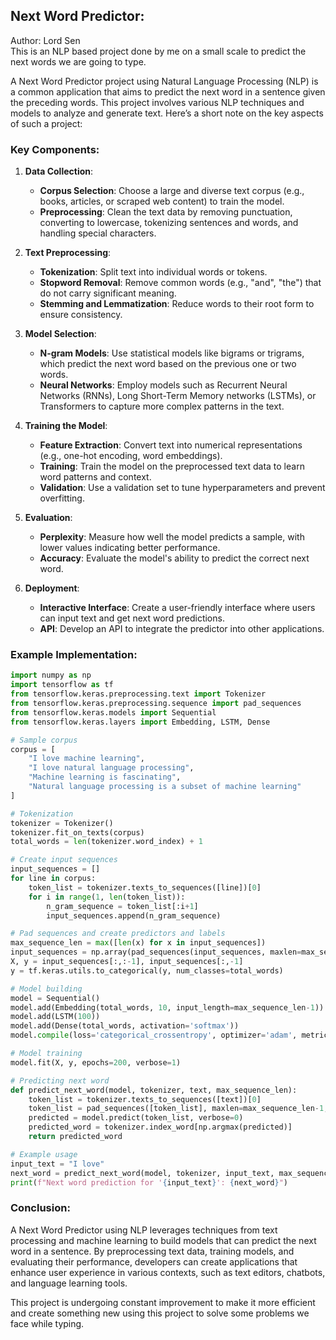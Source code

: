 ## Next Word Predictor:
Author: Lord Sen
<br>
This is an NLP based project done by me on a small scale to predict the next words we are going to type.

A Next Word Predictor project using Natural Language Processing (NLP) is a common application that aims to predict the next word in a sentence given the preceding words. This project involves various NLP techniques and models to analyze and generate text. Here’s a short note on the key aspects of such a project:

### Key Components:

1. **Data Collection**:
   - **Corpus Selection**: Choose a large and diverse text corpus (e.g., books, articles, or scraped web content) to train the model.
   - **Preprocessing**: Clean the text data by removing punctuation, converting to lowercase, tokenizing sentences and words, and handling special characters.

2. **Text Preprocessing**:
   - **Tokenization**: Split text into individual words or tokens.
   - **Stopword Removal**: Remove common words (e.g., "and", "the") that do not carry significant meaning.
   - **Stemming and Lemmatization**: Reduce words to their root form to ensure consistency.

3. **Model Selection**:
   - **N-gram Models**: Use statistical models like bigrams or trigrams, which predict the next word based on the previous one or two words.
   - **Neural Networks**: Employ models such as Recurrent Neural Networks (RNNs), Long Short-Term Memory networks (LSTMs), or Transformers to capture more complex patterns in the text.

4. **Training the Model**:
   - **Feature Extraction**: Convert text into numerical representations (e.g., one-hot encoding, word embeddings).
   - **Training**: Train the model on the preprocessed text data to learn word patterns and context.
   - **Validation**: Use a validation set to tune hyperparameters and prevent overfitting.

5. **Evaluation**:
   - **Perplexity**: Measure how well the model predicts a sample, with lower values indicating better performance.
   - **Accuracy**: Evaluate the model's ability to predict the correct next word.

6. **Deployment**:
   - **Interactive Interface**: Create a user-friendly interface where users can input text and get next word predictions.
   - **API**: Develop an API to integrate the predictor into other applications.

### Example Implementation:

```python
import numpy as np
import tensorflow as tf
from tensorflow.keras.preprocessing.text import Tokenizer
from tensorflow.keras.preprocessing.sequence import pad_sequences
from tensorflow.keras.models import Sequential
from tensorflow.keras.layers import Embedding, LSTM, Dense

# Sample corpus
corpus = [
    "I love machine learning",
    "I love natural language processing",
    "Machine learning is fascinating",
    "Natural language processing is a subset of machine learning"
]

# Tokenization
tokenizer = Tokenizer()
tokenizer.fit_on_texts(corpus)
total_words = len(tokenizer.word_index) + 1

# Create input sequences
input_sequences = []
for line in corpus:
    token_list = tokenizer.texts_to_sequences([line])[0]
    for i in range(1, len(token_list)):
        n_gram_sequence = token_list[:i+1]
        input_sequences.append(n_gram_sequence)

# Pad sequences and create predictors and labels
max_sequence_len = max([len(x) for x in input_sequences])
input_sequences = np.array(pad_sequences(input_sequences, maxlen=max_sequence_len, padding='pre'))
X, y = input_sequences[:,:-1], input_sequences[:,-1]
y = tf.keras.utils.to_categorical(y, num_classes=total_words)

# Model building
model = Sequential()
model.add(Embedding(total_words, 10, input_length=max_sequence_len-1))
model.add(LSTM(100))
model.add(Dense(total_words, activation='softmax'))
model.compile(loss='categorical_crossentropy', optimizer='adam', metrics=['accuracy'])

# Model training
model.fit(X, y, epochs=200, verbose=1)

# Predicting next word
def predict_next_word(model, tokenizer, text, max_sequence_len):
    token_list = tokenizer.texts_to_sequences([text])[0]
    token_list = pad_sequences([token_list], maxlen=max_sequence_len-1, padding='pre')
    predicted = model.predict(token_list, verbose=0)
    predicted_word = tokenizer.index_word[np.argmax(predicted)]
    return predicted_word

# Example usage
input_text = "I love"
next_word = predict_next_word(model, tokenizer, input_text, max_sequence_len)
print(f"Next word prediction for '{input_text}': {next_word}")
```

### Conclusion:
A Next Word Predictor using NLP leverages techniques from text processing and machine learning to build models that can predict the next word in a sentence. By preprocessing text data, training models, and evaluating their performance, developers can create applications that enhance user experience in various contexts, such as text editors, chatbots, and language learning tools.

This project is undergoing constant improvement to make it more efficient and create something new using this project to solve some problems we face while typing.
